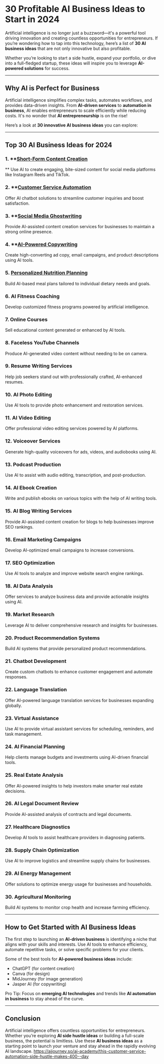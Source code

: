 # 30 Profitable AI Business Ideas to Start in 2024

Artificial intelligence is no longer just a buzzword—it's a powerful tool driving innovation and creating countless opportunities for entrepreneurs. If you’re wondering how to tap into this technology, here’s a list of **30 AI business ideas** that are not only innovative but also profitable.

Whether you’re looking to start a side hustle, expand your portfolio, or dive into a full-fledged startup, these ideas will inspire you to leverage **AI-powered solutions** for success.

---

## Why AI is Perfect for Business

Artificial intelligence simplifies complex tasks, automates workflows, and provides data-driven insights. From **AI-driven services** to **automation in business**, AI enables entrepreneurs to scale efficiently while reducing costs. It's no wonder that **AI entrepreneurship** is on the rise!

Here’s a look at **30 innovative AI business ideas** you can explore:

---

## **Top 30 AI Business Ideas for 2024**

### 1. **[Short-Form Content Creation](https://aijourney.so/ai-academy/make-quick-money-with-short-form-content-creation)
** 
   Use AI to create engaging, bite-sized content for social media platforms like Instagram Reels and TikTok.

### 2. **[Customer Service Automation](https://aijourney.so/ai-academy/this-customer-service-automation-side-hustle-makes-400--day)
   Offer AI chatbot solutions to streamline customer inquiries and boost satisfaction.

### 3. **[Social Media Ghostwriting](https://aijourney.so/ai-academy/fact-of-social-media-ghostwriting-as-a-profitable-side-hustle)
   Provide AI-assisted content creation services for businesses to maintain a strong online presence.

### 4. **[AI-Powered Copywriting](https://aijourney.so/ai-academy/how-to-start-and-succeed-with-copywriting-side-hustle)
   Create high-converting ad copy, email campaigns, and product descriptions using AI tools.

### 5. [Personalized Nutrition Planning](https://aijourney.so/ai-academy/make-money-helping-others-with-nutrition-planning)
   Build AI-based meal plans tailored to individual dietary needs and goals.

### 6. **AI Fitness Coaching**
   Develop customized fitness programs powered by artificial intelligence.

### 7. **Online Courses**
   Sell educational content generated or enhanced by AI tools.

### 8. **Faceless YouTube Channels**
   Produce AI-generated video content without needing to be on camera.

### 9. **Resume Writing Services**
   Help job seekers stand out with professionally crafted, AI-enhanced resumes.

### 10. **AI Photo Editing**
   Use AI tools to provide photo enhancement and restoration services.

### 11. **AI Video Editing**
   Offer professional video editing services powered by AI platforms.

### 12. **Voiceover Services**
   Generate high-quality voiceovers for ads, videos, and audiobooks using AI.

### 13. **Podcast Production**
   Use AI to assist with audio editing, transcription, and post-production.

### 14. **AI Ebook Creation**
   Write and publish ebooks on various topics with the help of AI writing tools.

### 15. **AI Blog Writing Services**
   Provide AI-assisted content creation for blogs to help businesses improve SEO rankings.

### 16. **Email Marketing Campaigns**
   Develop AI-optimized email campaigns to increase conversions.

### 17. **SEO Optimization**
   Use AI tools to analyze and improve website search engine rankings.

### 18. **AI Data Analysis**
   Offer services to analyze business data and provide actionable insights using AI.

### 19. **Market Research**
   Leverage AI to deliver comprehensive research and insights for businesses.

### 20. **Product Recommendation Systems**
   Build AI systems that provide personalized product recommendations.

### 21. **Chatbot Development**
   Create custom chatbots to enhance customer engagement and automate responses.

### 22. **Language Translation**
   Offer AI-powered language translation services for businesses expanding globally.

### 23. **Virtual Assistance**
   Use AI to provide virtual assistant services for scheduling, reminders, and task management.

### 24. **AI Financial Planning**
   Help clients manage budgets and investments using AI-driven financial tools.

### 25. **Real Estate Analysis**
   Offer AI-powered insights to help investors make smarter real estate decisions.

### 26. **AI Legal Document Review**
   Provide AI-assisted analysis of contracts and legal documents.

### 27. **Healthcare Diagnostics**
   Develop AI tools to assist healthcare providers in diagnosing patients.

### 28. **Supply Chain Optimization**
   Use AI to improve logistics and streamline supply chains for businesses.

### 29. **AI Energy Management**
   Offer solutions to optimize energy usage for businesses and households.

### 30. **Agricultural Monitoring**
   Build AI systems to monitor crop health and increase farming efficiency.

---

## How to Get Started with AI Business Ideas

The first step to launching an **AI-driven business** is identifying a niche that aligns with your skills and interests. Use AI tools to enhance efficiency, automate repetitive tasks, or solve specific problems for your clients.

Some of the best tools for **AI-powered business ideas** include:
- ChatGPT (for content creation)
- Canva (for design)
- MidJourney (for image generation)
- Jasper AI (for copywriting)

Pro Tip: Focus on **emerging AI technologies** and trends like **AI automation in business** to stay ahead of the curve.

---

## Conclusion

Artificial intelligence offers countless opportunities for entrepreneurs. Whether you’re exploring **AI side hustle ideas** or building a full-scale business, the potential is limitless. Use these **AI business ideas** as a starting point to launch your venture and stay ahead in the rapidly evolving AI landscape.
https://aijourney.so/ai-academy/this-customer-service-automation-side-hustle-makes-400--day

